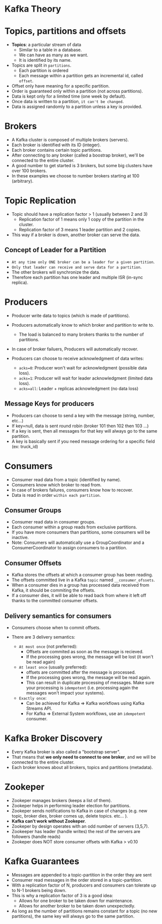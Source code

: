# Kafka Theory

# Topics, partitions and offsets
- **Topics**: a particular stream of data
    - Similar to a table in a database.
    - We can have as many as we want.
    - It is identified by its name.
- Topics are split in `partitions`.
    - Each partition is ordered
    - Each message within a partition gets an incremental id, called `offset`. 
- Offset only have meaning for a specific partition.
- Order is guaranteed only within a partition (not across partitions).
- Data is kept only for a limited time (one week by default).
- Once data is written to a partition, `it can't be changed`.
- Data is assigned randomly to a partition unless a key is provided.

# Brokers 
- A Kafka cluster is composed of multiple brokers (servers).
- Each broker is identified with its ID (integer).
- Each broker contains certain topic partitions.
- After connecting to any broker (called a boostrap broker), we'll be connected to the entire cluster. 
- A good number to get started is 3 brokers, but some big clusters have over 100 brokers.
- In these examples we choose to number brokers starting at 100 (arbitrary).

# Topic Replication
- Topic should have a replication factor > 1 (usually between 2 and 3)
    - Replication factor of 1 means only 1 copy of the partition in the cluster.
    - Replication factor of 3 means 1 leader partition and 2 copies.
- This way if a broker is down, another broker can serve the data.
## Concept of Leader for a Partition
- `At any time only ONE broker can be a leader for a given partition`.
- `Only that leader can receive and serve data for a partition`.
- The other brokers will synchronize the data.
- Therefore each partition has one leader and multiple ISR (in-sync replica).

# Producers 
- Producer write data to topics (which is made of partitions).
- Producers automatically know to which broker and partition to write to.
    - The load is balanced to many brokers thanks to the number of partitions. 
- In case of broker failuers, Producers will automatically recover.   

- Producers can choose to receive acknowledgment of data writes:
    - `acks=0`: Producer won't wait for acknowledgment (possible data loss).
    - `acks=1`: Producer will wait for leader acknowledgment (limited data loss).
    - `acks=all`: Leader + replicas acknowledgment (no data loss)

## Message Keys for producers
- Producers can choose to send a key with the message (string, number, etc...)
- If key=null, data is sent round robin (broker 101 then 102 then 103 ...)
- If a key is sent, then all messages for that key will always go to the same partition.
- A key is basically sent if you need message ordering for a specific field (ex: truck_id)

# Consumers 
- Consumer read data from a topic (identified by name).
- Consumers know which broker to read from.
- In case of brokers failures, consumers know how to recover.
- Data is read in order `within each partition`.

## Consumer Groups 
- Consumer read data in consumer groups.
- Each consumer within a group reads from exclusive partitions.
- If you have more consumers than partitions, some consumers will be inactive.
- Note: Consumers will automatically use a GroupCoordinator and a ConsumerCoordinator to assign consumers to a partition.

## Consumer Offsets 
- Kafka stores the offsets at which a consumer group has been reading.
- The offsets committed live in a Kafka `topic` named `__consumer_ofssets`.
- When a consumer dies in a group has processed data received from Kafka, it should be commiting the offsets.
- If a consumer dies, it will be able to read back from where it left off thanks to the committed consumer offsets. 

## Delivery semantics for consumers

- Consumers choose when to commit offsets.
- There are 3 delivery semantics:

    - `At most once` (not preferred):
        - Offsets are commited as soon as the message is recieved. 
        - If the processing goes wrong, the message will be lost (it won't be read again) 
    - `At least once` (usually preferred):
        - offsets are committed after the message is processed.
        - If the processing goes wrong, the message will be read again. 
        - This can result in duplicate processing of messages. Make sure your processing is `idempotent` (i.e. processing again the messages won't impact your systems). 
    - `Exactly once`:
        - Can be achieved for Kafka => Kafka workflows using Kafka Streams API.
        - For Kafka => External System workflows, use an `idempotent` consumer. 

# Kafka Broker Discovery
- Every Kafka broker is also called a "bootstrap server".
- That means that **we only need to connect to one broker**, and we will be connected to the entire cluster. 
- Each broker knows about all brokers, topics and partitions (metadata).

# Zookeper

- Zookeper manages brokers (keeps a list of them). 
- Zookeper helps in performing leader election for partitions. 
- Zookeper sends notifications to Kafka in case of changes (e.g. new topic, broker dies, broker comes up, delete topics. etc... ).
- **Kafka can't work without Zookeper**.
- Zookeper by design operates with an odd number of servers (3,5,7).
- Zookeeper has leader (handle writes) the rest of the servers are followers (handle reads)
- Zookeper does NOT store consumer offsets with Kafka > v0.10

# Kafka Guarantees
- Messages are appended to a topic-partition in the order they are sent
- Consumer read messages in the order stored in a topic-partition.
- With a replication factor of N, producers and consumers can tolerate up to N-1 brokers being down.
- This is why a replication factor of 3 is a good idea:
    - Allows for one broker to be taken down for maintenance.
    - Allows for another broker to be taken down unexpectedly.
- As long as the number of partitions remains constant for a topic (no new partitions), the same key will always go to the same partition.

